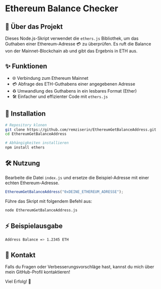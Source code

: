 # Ethereum Balance Checker

## 🚀 Über das Projekt

Dieses Node.js-Skript verwendet die `ethers.js` Bibliothek, um das Guthaben einer Ethereum-Adresse 💳 zu überprüfen. Es ruft die Balance von der Mainnet-Blockchain ab und gibt das Ergebnis in ETH aus.

## ✨ Funktionen

- 🌐 Verbindung zum Ethereum Mainnet
- 💳 Abfrage des ETH-Guthabens einer angegebenen Adresse
- ♻️ Umwandlung des Guthabens in ein lesbares Format (Ether)
- 🛠️ Einfacher und effizienter Code mit `ethers.js`

## 🔧 Installation

```bash
# Repository klonen
git clone https://github.com/remziserin/EthereumGetBalanceAddress.git
cd EthereumGetBalanceAddress

# Abhängigkeiten installieren
npm install ethers
```

## 🛠️ Nutzung
Bearbeite die Datei `index.js` und ersetze die Beispiel-Adresse mit einer echten Ethereum-Adresse.

```javascript
EthereumGetBalanceAddress("0xDEINE_ETHEREUM_ADRESSE");
```

Führe das Skript mit folgendem Befehl aus:
```bash
node EthereumGetBalanceAddress.js
```

## ⚡ Beispielausgabe
```bash
Address Balance => 1.2345 ETH
```

## 🌟 Kontakt
Falls du Fragen oder Verbesserungsvorschläge hast, kannst du mich über mein GitHub-Profil kontaktieren!

Viel Erfolg! 🚀

